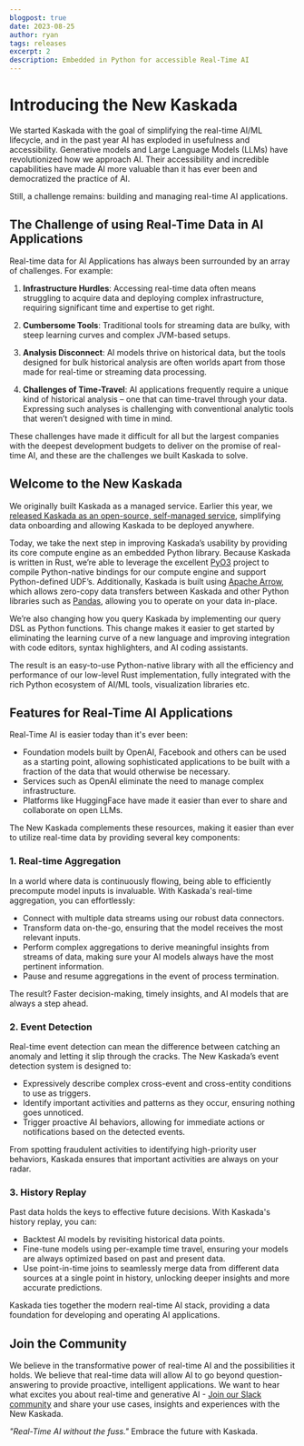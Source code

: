 ```yaml
---
blogpost: true
date: 2023-08-25
author: ryan
tags: releases
excerpt: 2
description: Embedded in Python for accessible Real-Time AI
---
```


# Introducing the New Kaskada

We started Kaskada with the goal of simplifying the real-time AI/ML lifecycle, and in the past year AI has exploded in usefulness and accessibility. Generative models and Large Language Models (LLMs) have revolutionized how we approach AI. Their accessibility and incredible capabilities have made AI more valuable than it has ever been and democratized the practice of AI.

Still, a challenge remains: building and managing real-time AI applications.

## The Challenge of using Real-Time Data in AI Applications

Real-time data for AI Applications has always been surrounded by an array of challenges. For example:

1. **Infrastructure Hurdles**: Accessing real-time data often means struggling to acquire data and deploying complex infrastructure, requiring significant time and expertise to get right.

2. **Cumbersome Tools**: Traditional tools for streaming data are bulky, with steep learning curves and complex JVM-based setups.

3. **Analysis Disconnect**: AI models thrive on historical data, but the tools designed for bulk historical analysis are often worlds apart from those made for real-time or streaming data processing.

4. **Challenges of Time-Travel**: AI applications frequently require a unique kind of historical analysis – one that can time-travel through your data. Expressing such analyses is challenging with conventional analytic tools that weren’t designed with time in mind.

These challenges have made it difficult for all but the largest companies with the deepest development budgets to deliver on the promise of real-time AI, and these are the challenges we built Kaskada to solve.

## Welcome to the New Kaskada

We originally built Kaskada as a managed service. Earlier this year, we [released Kaskada as an open-source, self-managed service](./2023-03-28-announcing-kaskada-oss.md), simplifying data onboarding and allowing Kaskada to be deployed anywhere.

Today, we take the next step in improving Kaskada’s usability by providing its core compute engine as an embedded Python library. Because Kaskada is written in Rust, we’re able to leverage the excellent [PyO3](https://pyo3.rs/) project to compile Python-native bindings for our compute engine and support Python-defined UDF’s. Additionally, Kaskada is built using [Apache Arrow](https://arrow.apache.org/), which allows zero-copy data transfers between Kaskada and other Python libraries such as [Pandas](https://pandas.pydata.org/), allowing you to operate on your data in-place.

We’re also changing how you query Kaskada by implementing our query DSL as Python functions. This change makes it easier to get started by eliminating the learning curve of a new language and improving integration with code editors, syntax highlighters, and AI coding assistants.

The result is an easy-to-use Python-native library with all the efficiency and performance of our low-level Rust implementation, fully integrated with the rich Python ecosystem of AI/ML tools, visualization libraries etc.

## Features for Real-Time AI Applications

Real-Time AI is easier today than it's ever been:

* Foundation models built by OpenAI, Facebook and others can be used as a starting point, allowing sophisticated applications to be built with a fraction of the data that would otherwise be necessary.
* Services such as OpenAI eliminate the need to manage complex infrastructure.
* Platforms like HuggingFace have made it easier than ever to share and collaborate on open LLMs.

The New Kaskada complements these resources, making it easier than ever to utilize real-time data by providing several key components:

### 1. Real-time Aggregation

In a world where data is continuously flowing, being able to efficiently precompute model inputs is invaluable. With Kaskada's real-time aggregation, you can effortlessly:

- Connect with multiple data streams using our robust data connectors.
- Transform data on-the-go, ensuring that the model receives the most relevant inputs.
- Perform complex aggregations to derive meaningful insights from streams of data, making sure your AI models always have the most pertinent information.
- Pause and resume aggregations in the event of process termination.

The result? Faster decision-making, timely insights, and AI models that are always a step ahead.

### 2. Event Detection

Real-time event detection can mean the difference between catching an anomaly and letting it slip through the cracks. The New Kaskada’s event detection system is designed to:

- Expressively describe complex cross-event and cross-entity conditions to use as triggers.
- Identify important activities and patterns as they occur, ensuring nothing goes unnoticed.
- Trigger proactive AI behaviors, allowing for immediate actions or notifications based on the detected events.

From spotting fraudulent activities to identifying high-priority user behaviors, Kaskada ensures that important activities are always on your radar.

### 3. History Replay

Past data holds the keys to effective future decisions. With Kaskada's history replay, you can:

- Backtest AI models by revisiting historical data points.
- Fine-tune models using per-example time travel, ensuring your models are always optimized based on past and present data.
- Use point-in-time joins to seamlessly merge data from different data sources at a single point in history, unlocking deeper insights and more accurate predictions.

Kaskada ties together the modern real-time AI stack, providing a data foundation for developing and operating AI applications.

## Join the Community

We believe in the transformative power of real-time AI and the possibilities it holds. We believe that real-time data will allow AI to go beyond question-answering to provide proactive, intelligent applications. We want to hear what excites you about real-time and generative AI - [Join our Slack community](https://kaskada.io/community/) and share your use cases, insights and experiences with the New Kaskada.

*"Real-Time AI without the fuss."* Embrace the future with Kaskada.